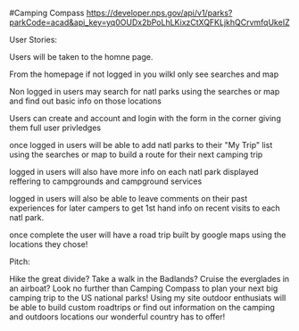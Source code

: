 #Camping Compass
https://developer.nps.gov/api/v1/parks?parkCode=acad&api_key=yq0OUDx2bPoLhLKixzCtXQFKLjkhQCrvmfqUkeIZ


User Stories:

Users will be taken to the homne page.

From the homepage if not logged in you wilkl only see searches and map

Non logged in users may search for natl parks using the searches or map and find out basic info on those locations


Users can create and account and login with the form in the corner giving them full user privledges


once logged in users will be able to add natl parks to their "My Trip" list using the searches or map to build a route for their next camping trip

logged in users will also have more info on each natl park displayed reffering to campgrounds and campground services

logged in users will also be able to leave comments on their past experiences for later campers to get 1st hand info on recent visits to each natl park.

once complete the user will have a road trip built by google maps using the locations they chose!


Pitch:

Hike the great divide? Take a walk in the Badlands? Cruise the everglades in an airboat? Look no further than Camping Compass to plan your next big camping trip to the US national parks! Using my site outdoor enthusiats will be able to build custom roadtrips or find out information on the camping and outdoors locations our wonderful country has to offer!














